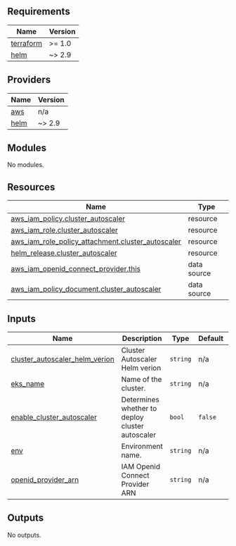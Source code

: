 <!-- BEGIN_TF_DOCS -->
## Requirements

| Name | Version |
|------|---------|
| <a name="requirement_terraform"></a> [terraform](#requirement\_terraform) | >= 1.0 |
| <a name="requirement_helm"></a> [helm](#requirement\_helm) | ~> 2.9 |

## Providers

| Name | Version |
|------|---------|
| <a name="provider_aws"></a> [aws](#provider\_aws) | n/a |
| <a name="provider_helm"></a> [helm](#provider\_helm) | ~> 2.9 |

## Modules

No modules.

## Resources

| Name | Type |
|------|------|
| [aws_iam_policy.cluster_autoscaler](https://registry.terraform.io/providers/hashicorp/aws/latest/docs/resources/iam_policy) | resource |
| [aws_iam_role.cluster_autoscaler](https://registry.terraform.io/providers/hashicorp/aws/latest/docs/resources/iam_role) | resource |
| [aws_iam_role_policy_attachment.cluster_autoscaler](https://registry.terraform.io/providers/hashicorp/aws/latest/docs/resources/iam_role_policy_attachment) | resource |
| [helm_release.cluster_autoscaler](https://registry.terraform.io/providers/hashicorp/helm/latest/docs/resources/release) | resource |
| [aws_iam_openid_connect_provider.this](https://registry.terraform.io/providers/hashicorp/aws/latest/docs/data-sources/iam_openid_connect_provider) | data source |
| [aws_iam_policy_document.cluster_autoscaler](https://registry.terraform.io/providers/hashicorp/aws/latest/docs/data-sources/iam_policy_document) | data source |

## Inputs

| Name | Description | Type | Default | Required |
|------|-------------|------|---------|:--------:|
| <a name="input_cluster_autoscaler_helm_verion"></a> [cluster\_autoscaler\_helm\_verion](#input\_cluster\_autoscaler\_helm\_verion) | Cluster Autoscaler Helm verion | `string` | n/a | yes |
| <a name="input_eks_name"></a> [eks\_name](#input\_eks\_name) | Name of the cluster. | `string` | n/a | yes |
| <a name="input_enable_cluster_autoscaler"></a> [enable\_cluster\_autoscaler](#input\_enable\_cluster\_autoscaler) | Determines whether to deploy cluster autoscaler | `bool` | `false` | no |
| <a name="input_env"></a> [env](#input\_env) | Environment name. | `string` | n/a | yes |
| <a name="input_openid_provider_arn"></a> [openid\_provider\_arn](#input\_openid\_provider\_arn) | IAM Openid Connect Provider ARN | `string` | n/a | yes |

## Outputs

No outputs.
<!-- END_TF_DOCS -->